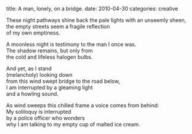 title: A man, lonely, on a bridge.
date: 2010-04-30
categories: creative


These night pathways shine back the pale lights with an unseemly sheen,  
the empty streets seem a fragile reflection  
of my own emptiness.  

A moonless night is testimony to the man I once was.  
The shadow remains, but only from  
the cold and lifeless halogen bulbs.  

And yet, as I stand  
(melancholy) looking down  
from this wind swept bridge to the road below,  
I am interrupted by a gleaming light  
and a howling sound.  

As wind sweeps this chilled frame a voice comes from behind:  
My soliloquy is interrupted  
by a police officer who wonders  
why I am talking to my empty cup of malted ice cream.
